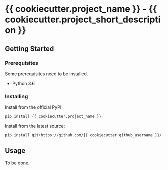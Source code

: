 # {{ cookiecutter.project_name }} - {{ cookiecutter.project_short_description }}

## Getting Started

### Prerequisites

Some prerequisites need to be installed.

- Python 3.6

### Installing

Install from the official PyPI:

```sh
pip install {{ cookiecutter.project_name }}
```

Install from the latest source:

```sh
pip install git+https://github.com/{{ cookiecutter.github_username }}/{{ cookiecutter.project_name }}
```

## Usage

To be done.
